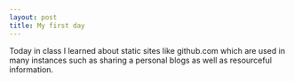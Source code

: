 ```yaml
---
layout: post
title: My first day
---
```


Today in class I learned about static sites like github.com which are used in many instances such as sharing a personal blogs as
well as resourceful information.
